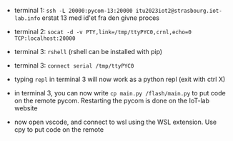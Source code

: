 - terminal 1: `ssh -L 20000:pycom-13:20000 itu2023iot2@strasbourg.iot-lab.info`
erstat 13 med id'et fra den givne proces

- terminal 2: `socat -d -v PTY,link=/tmp/ttyPYC0,crnl,echo=0 TCP:localhost:20000`

- terminal 3: `rshell` (rshell can be installed with pip)

- terminal 3: `connect serial /tmp/ttyPYC0`

- typing `repl` in terminal 3 will now work as a python repl (exit with ctrl X)

- in terminal 3, you can now write `cp main.py /flash/main.py` to put code on the remote pycom. Restarting the pycom is done on the IoT-lab website

- now open vscode, and connect to wsl using the WSL extension. Use cpy to put code on the remote
